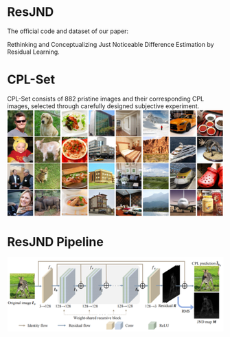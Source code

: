# ResJND
The official code and dataset of our paper:

Rethinking and Conceptualizing Just Noticeable Difference Estimation by Residual Learning.

# CPL-Set

CPL-Set consists of 882 pristine images and their corresponding CPL images, selected through carefully designed subjective experiment.
 ![Image](https://github.com/Knife646/ResJND/blob/main/CPL-set.jpg)

# ResJND Pipeline

 ![Image](https://github.com/Knife646/ResJND/blob/main/ResJND.png)
